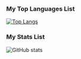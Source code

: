 
### My Top Languages List
[![Top Langs](https://github-readme-stats.vercel.app/api/top-langs/?username=TotallyNotMalicious)](https://github.com/anuraghazra/github-readme-stats)

### My Stats List
![GitHub stats](https://github-readme-stats.vercel.app/api?username=TotallyNotMalicious&show_icons=true)  

